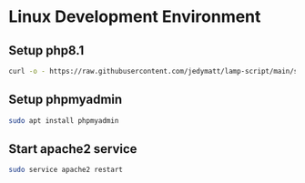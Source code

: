# Linux Development Environment

## Setup php8.1

```bash
curl -o - https://raw.githubusercontent.com/jedymatt/lamp-script/main/setup-lamp-php81.sh | bash
```

## Setup phpmyadmin

```bash
sudo apt install phpmyadmin
```

## Start apache2 service

```bash
sudo service apache2 restart
```
